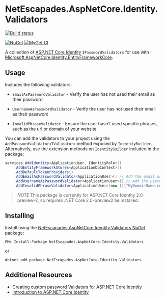 # NetEscapades.AspNetCore.Identity.Validators

[![Build status](https://ci.appveyor.com/api/projects/status/mqlpvis18ll4rj6f/branch/master?svg=true)](https://ci.appveyor.com/project/andrewlock/NetEscapades.AspNetCore.Identity.Validators/branch/master)
<!--[![Travis](https://img.shields.io/travis/andrewlock/NetEscapades.AspNetCore.Identity.Validators.svg?maxAge=3600&label=travis)](https://travis-ci.org/andrewlock/NetEscapades.AspNetCore.Identity.Validators)-->
[![NuGet](https://img.shields.io/nuget/v/NetEscapades.AspNetCore.Identity.Validators.svg)](https://www.nuget.org/packages/NetEscapades.AspNetCore.Identity.Validators/)
[![MyGet CI](https://img.shields.io/myget/andrewlock-ci/v/NetEscapades.AspNetCore.Identity.Validators.svg)](http://myget.org/gallery/acndrewlock-ci)

A collection of [ASP.NET Core Identity](https://docs.microsoft.com/en-us/aspnet/core/security/authentication/identity) `IPasswordValidators` for use with [Microsoft.AspNetCore.Identity.EntityFrameworkCore](https://www.nuget.org/packages/Microsoft.AspNetCore.Identity.EntityFrameworkCore).

## Usage 

Includes the following validators:

* `EmailAsPasswordValidator` - Verify the user has not used their email as their password

* `UsernameAsPasswordValidator` - Verify the user has not used their email as their password

* `InvalidPhraseValidator` - Ensure the user hasn't used specific phrases, such as the url or domain of your website

You can add the validators to your project using the `AddPasswordValidator<TValidator>` method exposed by `IdentityBuilder`. Alternatively, use the extension methods on `IdentityBuilder` included in the package:

```csharp
services.AddIdentity<ApplicationUser, IdentityRole>()
    .AddEntityFrameworkStores<ApplicationDbContext>()
    .AddDefaultTokenProviders()
    .AddEmailAsPasswordValidator<ApplicationUser>() // Add the email as password validator
    .AddUsernameAsPasswordValidator<ApplicationUser>() // Add the username as password validator
    .AddInvalidPhraseValidator<ApplicationUser>(new []{"MyDomainName.com"}); // Add the invalid phrase validator
```

>*NOTE* This package is currently for ASP.NET Core Identity 2.0-preview-2, so requires .NET Core 2.0-preview2 be installed.

## Installing 

Install using the [NetEscapades.AspNetCore.Identity.Validators NuGet package](https://www.nuget.org/packages/NetEscapades.AspNetCore.Identity.Validators):

```
PM> Install-Package NetEscapades.AspNetCore.Identity.Validators
```

or 

```
dotnet add package NetEscapades.AspNetCore.Identity.Validators
```

## Additional Resources
* [Creating custom password Validators for ASP.NET Core Identity](https://andrewlock.net/creating-custom-password-validators-for-asp-net-core-identity/)
* [Introduction to ASP.NET Core Identity](https://docs.microsoft.com/en-us/aspnet/core/security/authentication/identity)

